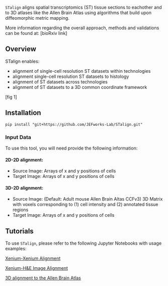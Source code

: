 `STalign` aligns spatial transcriptomics (ST) tissue sections to eachother and to 3D atlases like the Allen Brain Atlas using algorithms that build upon diffeomorphic metric mapping. 

More information regarding the overall approach, methods and validations can be found at: [bioRxiv link]

## Overview

STalign enables:
- alignment of single-cell resolution ST datasets within technologies
- alignment single-cell resolution ST datasets to histology
- alignment of ST datasets across technologies
- alignment of ST datasets to a 3D common coordinate framework 

[fig 1]

## Installation
`pip install "git+https://github.com/JEFworks-Lab/STalign.git"`

### Input Data
To use this tool, you will need provide the following information:

#### 2D-2D alignment:
- Source Image: Arrays of x and y positions of cells
- Target Image: Arrays of x and y positions of cells

#### 3D-2D alignment:
- Source Image: (Default: Adult mouse Allen Brain Altas CCFv3) 3D Matrix with voxels corresponding to (1) cell intensity and (2) annotated tissue regions
- Target Image: Arrays of x and y positions of cells

## Tutorials

To use `STalign`, please refer to the following Jupyter Notebooks with usage examples:

[Xenium-Xenium Alignment](https://jef.works/STalign/notebooks/xenium-xenium-alignment.html) <br />

[Xenium-H&E Image Alignment](https://jef.works/STalign/notebooks/xenium-heimage-alignment.html) <br />

[3D alignment to the Allen Brain Atlas](https://jef.works/STalign/notebooks/merfish-allen3Datlas-alignment.html) <br />

